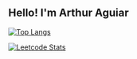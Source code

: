 <h2> Hello! I'm Arthur Aguiar </h2>

[![Top Langs](https://github-readme-stats.vercel.app/api/top-langs/?username=Aguiar575&layout=compact&hide=jupyter%20notebook&theme=synthwave&langs_count=20&count_private=true)](https://github.com/anuraghazra/github-readme-stats)

[![Leetcode Stats](https://leetcard.jacoblin.cool/aguiar575/)](https://leetcode.com/aguiar575/)

